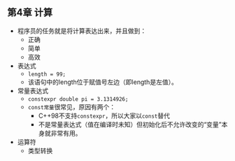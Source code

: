 ## 第4章 计算
- 程序员的任务就是将计算表达出来，并且做到：
	- 正确
	- 简单
	- 高效
- 表达式
	- `length = 99;`
	- 该语句中的length位于赋值号左边（即length是左值）。
- 常量表达式
	- `constexpr double pi = 3.1314926;`
	- `const常量`很常见，原因有两个：
		- C++98不支持`constexpr`，所以大家以`const`替代
		- 不是常量表达式（值在编译时未知）但初始化后不允许改变的“变量”本身就非常有用。
- 运算符
	- 类型转换